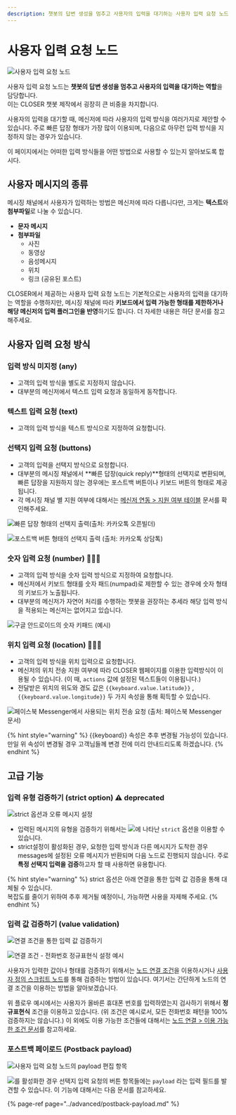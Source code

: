 ```yaml
---
description: 챗봇의 답변 생성을 멈추고 사용자의 입력을 대기하는 사용자 입력 요청 노드
---
```


# 사용자 입력 요청 노드

![&#xC0AC;&#xC6A9;&#xC790; &#xC785;&#xB825; &#xC694;&#xCCAD; &#xB178;&#xB4DC;](../../../.gitbook/assets/image%20%2843%29.png)

사용자 입력 요청 노드는 **챗봇의 답변 생성을 멈추고 사용자의 입력을 대기하는 역할**을 담당합니다.   
이는 CLOSER 챗봇 제작에서 굉장히 큰 비중을 차지합니다. 

사용자의 입력을 대기할 때, 메신저에 따라 사용자의 입력 방식을 여러가지로 제안할 수 있습니다. 주로 빠른 답장 형태가 가장 많이 이용되며, 다음으로 아무런 입력 방식을 지정하지 않는 경우가 있습니다.

이 페이지에서는 어떠한 입력 방식들을 어떤 방법으로 사용할 수 있는지 알아보도록 합시다.

## 사용자 메시지의 종류

메시징 채널에서 사용자가 입력하는 방법은 메신저에 따라 다릅니다만, 크게는 **텍스트**와 **첨부파일**로 나눌 수 있습니다.

* **문자 메시지**
* **첨부파일**
  * 사진
  * 동영상
  * 음성메시지
  * 위치
  * 링크 \(공유된 포스트\)

CLOSER에서 제공하는 사용자 입력 요청 노드는 기본적으로는 사용자의 입력을 대기하는 역할을 수행하지만, 메시징 채널에 따라 **키보드에서 입력 가능한 형태를 제한하거나 해당 메신저의 입력 플러그인을 반영**하기도 합니다. 더 자세한 내용은 하단 문서를 참고해주세요.

## 사용자 입력 요청 방식

### 입력 방식 미지정 \(any\)

* 고객의 입력 방식을 별도로 지정하지 않습니다. 
* 대부분의 메신저에서 텍스트 입력 요청과 동일하게 동작합니다.

### 텍스트 입력 요청 \(text\)

* 고객의 입력 방식을 텍스트 방식으로 지정하여 요청합니다.

### 선택지 입력 요청 \(buttons\)

* 고객의 입력을 선택지 방식으로 요청합니다.
* 대부분의 메시징 채널에서 **빠른 답장\(quick reply\)**형태의 선택지로 변환되며, 빠른 답장을 지원하지 않는 경우에는 포스트백 버튼이나 키보드 버튼의 형태로 제공됩니다.
* 각 메시징 채널 별 지원 여부에 대해서는 [메신저 연동 &gt; 지원 여부 테이블](../../messenger-integrations/#availability-table) 문서를 확인해주세요.

![&#xBE60;&#xB978; &#xB2F5;&#xC7A5; &#xD615;&#xD0DC;&#xC758; &#xC120;&#xD0DD;&#xC9C0; &#xCD9C;&#xB825;\(&#xCD9C;&#xCC98;: &#xCE74;&#xCE74;&#xC624;&#xD1A1; &#xC624;&#xD508;&#xBE4C;&#xB354;\)](../../../.gitbook/assets/image%20%2841%29.png)

![&#xD3EC;&#xC2A4;&#xD2B8;&#xBC31; &#xBC84;&#xD2BC; &#xD615;&#xD0DC;&#xC758; &#xC120;&#xD0DD;&#xC9C0; &#xCD9C;&#xB825; \(&#xCD9C;&#xCC98;: &#xCE74;&#xCE74;&#xC624;&#xD1A1; &#xC0C1;&#xB2F4;&#xD1A1;\)](../../../.gitbook/assets/image%20%2813%29.png)

### 숫자 입력 요청 \(number\) 👩🏻‍🔬

* 고객의 입력 방식을 숫자 입력 방식으로 지정하여 요청합니다.
* 메신저에서 키보드 형태를 숫자 패드\(numpad\)로 제한할 수 있는 경우에 숫자 형태의 키보드가 노출됩니다. 
* 대부분의 메신저가 자연어 처리를 수행하는 챗봇을 권장하는 추세라 해당 입력 방식을 적용되는 메신저는 없어지고 있습니다.

![&#xAD6C;&#xAE00; &#xC548;&#xB4DC;&#xB85C;&#xC774;&#xB4DC;&#xC758; &#xC22B;&#xC790; &#xD0A4;&#xD328;&#xB4DC; \(&#xC608;&#xC2DC;\)](../../../.gitbook/assets/image%20%287%29.png)

### 위치 입력 요청 \(location\) 👩🏻‍🔬

* 고객의 입력 방식을 위치 입력으로 요청합니다.
* 메신저의 위치 전송 지원 여부에 따라 CLOSER 웹페이지를 이용한 입력방식이 이용될 수 있습니다. \(이 때, `actions` 값에 설정된 텍스트들이 이용됩니다.\)
* 전달받은 위치의 위도와 경도 값은 `{{keyboard.value.latitude}}` , `{{keyboard.value.longitude}}` 두 가지 속성을 통해 획득할 수 있습니다.

![&#xD398;&#xC774;&#xC2A4;&#xBD81; Messenger&#xC5D0;&#xC11C; &#xC0AC;&#xC6A9;&#xB418;&#xB294; &#xC704;&#xCE58; &#xC804;&#xC1A1; &#xC694;&#xCCAD; \(&#xCD9C;&#xCC98;: &#xD398;&#xC774;&#xC2A4;&#xBD81; Messenger &#xBB38;&#xC11C;\)](../../../.gitbook/assets/image%20%2816%29.png)

{% hint style="warning" %}
{{keyboard}} 속성은 추후 변경될 가능성이 있습니다.  
만일 위 속성이 변경될 경우 고객님들께 변경 전에 미리 안내드리도록 하겠습니다.
{% endhint %}

## 고급 기능

### 입력 유형 검증하기 \(strict option\) ⚠️ deprecated

![strict &#xC635;&#xC158;&#xACFC; &#xC624;&#xB958; &#xBA54;&#xC2DC;&#xC9C0; &#xC124;&#xC815;](../../../.gitbook/assets/userinputnode-strict-option.png)

* 입력된 메시지의 유형을 검증하기 위해서는 ![](../../../.gitbook/assets/node-form-advanced-checkbox.png)에 나타난 `strict` 옵션을 이용할 수 있습니다.
* strict설정이 활성화된 경우, 요청한 입력 방식과 다른 메시지가 도착한 경우 messages에 설정된 오류 메시지가 반환되며 다음 노드로 진행되지 않습니다. 주로 **특정 선택지 입력을 검증**하고자 할 때 사용하면 유용합니다.

{% hint style="warning" %}
strict 옵션은 아래 연결을 통한 입력 값 검증을 통해 대체될 수 있습니다.   
복잡도를 줄이기 위하여 추후 제거될 예정이니, 가능하면 사용을 자제해 주세요.
{% endhint %}

### 입력 값 검증하기 \(value validation\)

![&#xC5F0;&#xACB0; &#xC870;&#xAC74;&#xC744; &#xD1B5;&#xD55C; &#xC785;&#xB825; &#xAC12; &#xAC80;&#xC99D;&#xD558;&#xAE30; ](../../../.gitbook/assets/image%20%2815%29.png)

![&#xC5F0;&#xACB0; &#xC870;&#xAC74; - &#xC804;&#xD654;&#xBC88;&#xD638; &#xC815;&#xADDC;&#xD45C;&#xD604;&#xC2DD; &#xC124;&#xC815; &#xC608;&#xC2DC;](../../../.gitbook/assets/image%20%2848%29.png)

사용자가 입력한 값이나 형태를 검증하기 위해서는 [노드 연결 조건](./#undefined-3)을 이용하시거나 [사용자 정의 스크립트 노드](sandbox.md)를 통해 검증하는 방법이 있습니다. 여기서는 간단하게 노드의 연결 조건을 이용하는 방법을 알아보겠습니다.

위 플로우 예시에서는 사용자가 올바른 휴대폰 번호를 입력하였는지 검사하기 위해서 **정규표현식** 조건을 이용하고 있습니다. \(위 조건은 예시로서, 모든 전화번호 패턴을 100% 검증하지는 않습니다.\) 이 외에도 이용 가능한 조건들에 대해서는 [노드 연결 &gt; 이용 가능한 조건 문서](./#undefined-5)를 참고하세요.

### 포스트백 페이로드 \(Postback payload\) 

![&#xC0AC;&#xC6A9;&#xC790; &#xC785;&#xB825; &#xC694;&#xCCAD; &#xB178;&#xB4DC;&#xC758; payload &#xD3B8;&#xC9D1; &#xD56D;&#xBAA9;](../../../.gitbook/assets/userinput_postback_payload.png)

![](../../../.gitbook/assets/node-form-advanced-checkbox.png)를 활성화한 경우 선택지 입력 요청의 버튼 항목들에는 `payload` 라는 입력 필드를 발견할 수 있습니다. 이 기능에 대해서는 다음 문서를 참고하세요.

{% page-ref page="../advanced/postback-payload.md" %}

